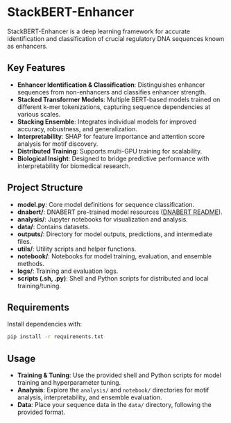 # StackBERT-Enhancer

StackBERT-Enhancer is a deep learning framework for accurate identification and classification of crucial regulatory DNA sequences known as enhancers.

## Key Features

- **Enhancer Identification & Classification**: Distinguishes enhancer sequences from non-enhancers and classifies enhancer strength.
- **Stacked Transformer Models**: Multiple BERT-based models trained on different k-mer tokenizations, capturing sequence dependencies at various scales.
- **Stacking Ensemble**: Integrates individual models for improved accuracy, robustness, and generalization.
- **Interpretability**: SHAP for feature importance and attention score analysis for motif discovery.
- **Distributed Training**: Supports multi-GPU training for scalability.
- **Biological Insight**: Designed to bridge predictive performance with interpretability for biomedical research.

## Project Structure

- **model.py**: Core model definitions for sequence classification.
- **dnabert/**: DNABERT pre-trained model resources ([DNABERT README](dnabert/README.md)).
- **analysis/**: Jupyter notebooks for visualization and analysis.
- **data/**: Contains datasets.
- **outputs/**: Directory for model outputs, predictions, and intermediate files.
- **utils/**: Utility scripts and helper functions.
- **notebook/**: Notebooks for model training, evaluation, and ensemble methods.
- **logs/**: Training and evaluation logs.
- **scripts (.sh, .py)**: Shell and Python scripts for distributed and local training/tuning.

## Requirements

Install dependencies with:

```sh
pip install -r requirements.txt
```

## Usage
- **Training & Tuning**: Use the provided shell and Python scripts for model training and hyperparameter tuning.
- **Analysis**: Explore the `analysis/` and `notebook/` directories for motif analysis, interpretability, and ensemble evaluation.
- **Data**: Place your sequence data in the `data/` directory, following the provided format.